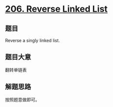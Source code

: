 # [206. Reverse Linked List](https://leetcode.com/problems/reverse-linked-list/description/)

## 题目

Reverse a singly linked list.

## 题目大意

翻转单链表


## 解题思路

按照题意做即可。